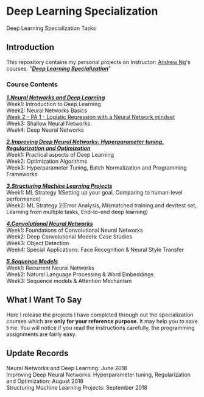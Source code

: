 # Deep Learning Specialization
Deep Learning Specialization Tasks

## Introduction
This repository contains my personal projects on Instructor: [Andrew Ng](http://www.andrewng.org/)'s courses.  "[***Deep Learning Specialization***](https://www.coursera.org/specializations/deep-learning)" 

### Course Contents
[***1.Neural Networks and Deep Learning***](https://www.coursera.org/learn/neural-networks-deep-learning/home/welcome)   
Week1:  Introduction to Deep Learning   
Week2:  Neural Networks Basics   
[Week 2 - PA 1 - Logistic Regression with a Neural Network mindset](https://github.com/usluenes/DL-Specialization/blob/master/Neural%20Networks%20and%20Deep%20Learning/Logistic%20Regression%20with%20a%20Neural%20Network%20Mindset/Logistic%20Regression%20with%20a%20Neural%20Network%20mindset.ipynb)   
Week3:  Shallow Neural Networks   
Week4:  Deep Neural Networks   

[***2.Improving Deep Neural Networks: Hyperparameter tuning, Regularization and Optimization***](https://www.coursera.org/learn/deep-neural-network/home/welcome)  
Week1:  Practical aspects of Deep Learning   
Week2:  Optimization Algorithms   
Week3:  Hyperparameter Tuning, Batch Normalization and Programming Frameworks     

[***3.Structuring Machine Learning Projects***](https://www.coursera.org/learn/machine-learning-projects/home/welcome)   
Week1:  ML  Strategy 1(Setting up your goal, Comparing to human-level performance)   
Week2:  ML Strategy 2(Error Analysis, Mismatched training and dev/test set, Learning from multiple tasks, End-to-end deep learning)   

[***4.Convolutional Neural Networks***](https://www.coursera.org/learn/convolutional-neural-networks)   
Week1:  Foundations of Convolutional Neural Networks   
Week2:  Deep Convolutional Models: Case Studies   
Week3:  Object Detection    
Week4:  Special Applications: Face Recognition & Neural Style Transfer   
   
[***5.Sequence Models***](https://www.coursera.org/learn/nlp-sequence-models)   
Week1:  Recurrent Neural Networks    
Week2:  Natural Language Processing & Word Embeddings   
Week3:  Sequence models & Attention Mechanism   

## What I Want To Say
Here I release the projects I have completed through out the specialization courses which are **only for your reference purpose**. It may help you to save time.  You will notice if you read the instructions carefully, the programming assignments are fairly easy. 

## Update Records
Neural Networks and Deep Learning: June 2018 <br/>
Improving Deep Neural Networks: Hyperparameter tuning, Regularization and Optimization: August 2018 <br/>
Structuring Machine Learning Projects: September 2018

